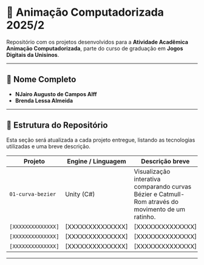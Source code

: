 # 🎥 Animação Computadorizada 2025/2

Repositório com os projetos desenvolvidos para a **Atividade Acadêmica Animação Computadorizada**, parte do curso de graduação em **Jogos Digitais da Unisinos**.

---

## 👤 Nome Completo
- **NJairo Augusto de Campos Alff**
- **Brenda Lessa Almeida**

---

## 📂 Estrutura do Repositório

Esta seção será atualizada a cada projeto entregue, listando as tecnologias utilizadas e uma breve descrição.

| **Projeto**           | **Engine / Linguagem** | **Descrição breve**                                                                                |
|-----------------------|------------------------|----------------------------------------------------------------------------------------------------|
| `01-curva-bezier`     | Unity (C#)             | Visualização interativa comparando curvas Bézier e Catmull-Rom através do movimento de um ratinho. |
| `[XXXXXXXXXXXXXX]`    | [XXXXXXXXXXXXXX]       | [XXXXXXXXXXXXXX]                                                                                   |
| `[XXXXXXXXXXXXXX]`    | [XXXXXXXXXXXXXX]       | [XXXXXXXXXXXXXX]                                                                                   |
| `[XXXXXXXXXXXXXX]`    | [XXXXXXXXXXXXXX]       | [XXXXXXXXXXXXXX]                                                                                   |

---



